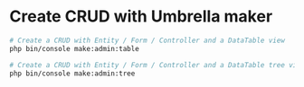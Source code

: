 # Create CRUD with Umbrella maker

```bash
# Create a CRUD with Entity / Form / Controller and a DataTable view
php bin/console make:admin:table

# Create a CRUD with Entity / Form / Controller and a DataTable tree view
php bin/console make:admin:tree
```
